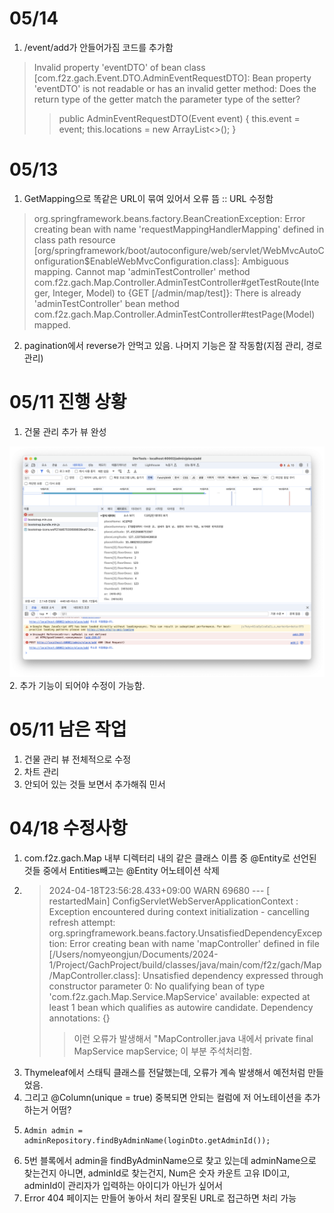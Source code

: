 05/14
===

1. /event/add가 안들어가짐 코드를 추가함
> Invalid property 'eventDTO' of bean class [com.f2z.gach.Event.DTO.AdminEventRequestDTO]: Bean property 'eventDTO' is not readable or has an invalid getter method: Does the return type of the getter match the parameter type of the setter?
> > public AdminEventRequestDTO(Event event) {
this.event = event;
this.locations = new ArrayList<>();
}

05/13
===

1. GetMapping으로 똑같은 URL이 묶여 있어서 오류 뜸 :: URL 수정함
> org.springframework.beans.factory.BeanCreationException: Error creating bean with name 'requestMappingHandlerMapping' defined in class path resource [org/springframework/boot/autoconfigure/web/servlet/WebMvcAutoConfiguration$EnableWebMvcConfiguration.class]: Ambiguous mapping. Cannot map 'adminTestController' method
com.f2z.gach.Map.Controller.AdminTestController#getTestRoute(Integer, Integer, Model)
to {GET [/admin/map/test]}: There is already 'adminTestController' bean method
com.f2z.gach.Map.Controller.AdminTestController#testPage(Model) mapped.
> 
2. pagination에서 reverse가 안먹고 있음. 나머지 기능은 잘 작동함(지점 관리, 경로 관리)

05/11 진행 상황
===

1. 건물 관리 추가 뷰 완성
<img src="./src/main/resources/static/image/place-add-dataFormat.png" title="장소 추가"/>
2. 추가 기능이 되어야 수정이 가능함.


05/11 남은 작업
===

1. 건물 관리 뷰 전체적으로 수정
2. 차트 관리
3. 안되어 있는 것들 보면서 추가해줘 민서

04/18 수정사항
===

1. com.f2z.gach.Map 내부 디렉터리 내의 같은 클래스 이름 중 @Entity로 선언된 것들 중에서 Entities빼고는 @Entity 어노테이션 삭제
2. >2024-04-18T23:56:28.433+09:00  WARN 69680 --- [  restartedMain] ConfigServletWebServerApplicationContext : Exception encountered during context initialization - cancelling refresh attempt: org.springframework.beans.factory.UnsatisfiedDependencyException: Error creating bean with name 'mapController' defined in file [/Users/nomyeongjun/Documents/2024-1/Project/GachProject/build/classes/java/main/com/f2z/gach/Map/MapController.class]: Unsatisfied dependency expressed through constructor parameter 0: No qualifying bean of type 'com.f2z.gach.Map.Service.MapService' available: expected at least 1 bean which qualifies as autowire candidate. Dependency annotations: {}
   > > 이런 오류가 발생해서
   > >  "MapController.java 내에서 private final MapService mapService; 이 부분 주석처리함.
   > 
3. Thymeleaf에서 스태틱 클래스를 전달했는데, 오류가 계속 발생해서 예전처럼 만들었음.
4. 그리고 @Column(unique = true) 중복되면 안되는 컬럼에 저 어노테이션을 추가하는거 어떰?
5.     Admin admin = adminRepository.findByAdminName(loginDto.getAdminId());
5. 5번 블록에서 admin을 findByAdminName으로 찾고 있는데 adminName으로 찾는건지 아니면, adminId로 찾는건지, Num은 숫자 카운트 고유 ID이고, adminId이 관리자가 입력하는 아이디가 아닌가 싶어서
6. Error 404 페이지는 만들어 놓아서 처리 잘못된 URL로 접근하면 처리 가능